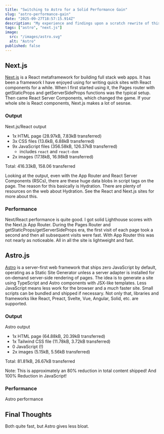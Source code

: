 ```yaml
---
title: "Switching to Astro for a Solid Performance Gain"
slug: "astro-performance-gain"
date: "2025-09-27T18:57:15.914Z"
description: "My experience and findings upon a scratch rewrite of this previously Next.js website in Astro"
tags: ["astro", "next.js"]
image:
  src: "/images/astro.svg"
  alt: "Astro"
published: false
---
```


## Next.js

[Next.js](https://nextjs.org) is a React metaframework for building full stack web apps. It has been a framework I have enjoyed using for writing quick sites with React components for a while. When I first started using it, the Pages router with getStaticProps and getServerSideProps functions was the typical setup. Then came React Server Components, which changed the game. If your whole site is React components, Next.js makes a lot of sesnse.

### Output

Next.js/React output

- 1x HTML page (28.97kB, 7.83kB transferred)
- 3x CSS files (13.6kB, 6.88kB transferred)
- 9x JavaScript files (356.58kB, 126.37kB transferred)
  - includes `react` and `react-dom`
- 2x images (17.18kB, 16.98kB transferred)

Total: 416.33kB, 158.06 transferred

Looking at the output, even with the App Router and React Server Components (RSCs), there are these huge data blobs in script tags on the page. The reason for this basically is Hydration. There are plenty of resources on the web about Hydration. See the React and Next.js sites for more about this.

### Performance

Next/React performance is quite good. I got solid Lighthouse scores with the Next.js App Router. During the Pages Router and getStaticProps/getServerSideProps era, the first visit of each page took a second and then all subsequent visits were fast. With App Router this was not nearly as noticeable. All in all the site is lightweight and fast.

## Astro.js

[Astro](https://astro.build) is a server-first web framework that ships zero JavaScript by default, operating as a Static Site Generator unless a server adapter is installed for on-demand server-side rendering of pages. The idea is to generate a site using TypeScript and Astro components with JSX-like templates. Less JavaScript means less work for the browser and a *much* faster site. Small scripts can be bundled and shipped if necessary. Not only that, libraries and frameworks like React, Preact, Svelte, Vue, Angular, Solid, etc. are supported.

### Output

Astro output

- 1x HTML page (64.88kB, 20.39kB transferred)
- 1x Tailwind CSS file (11.78kB, 3.72kB transferred)
- 0 JavaScript (!)
- 2x images (5.15kB, 5.56kB transferred)

Total: 81.81kB, 26.67kB transferred

Note: This is approximately an 80% reduction in total content shipped! And 100% Reduction in JavaScript!

### Performance

Astro performance

## Final Thoughts

Both quite fast, but Astro gives less bloat.

